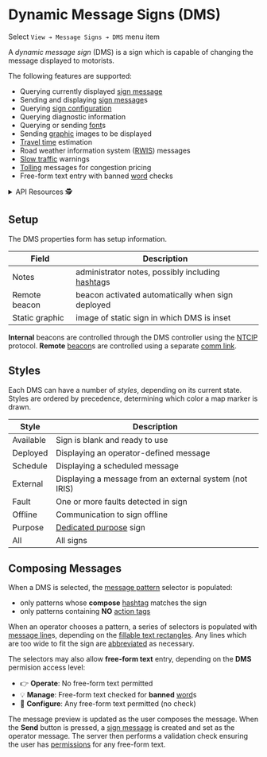 # Dynamic Message Signs (DMS)

Select `View ➔ Message Signs ➔ DMS` menu item

A _dynamic message sign_ (DMS) is a sign which is capable of changing the
message displayed to motorists.

The following features are supported:

* Querying currently displayed [sign message]
* Sending and displaying [sign message]s
* Querying [sign configuration]
* Querying diagnostic information
* Querying or sending [font]s
* Sending [graphic] images to be displayed
* [Travel time] estimation
* Road weather information system ([RWIS]) messages
* [Slow traffic] warnings
* [Tolling] messages for congestion pricing
* Free-form text entry with banned [word] checks

<details>
<summary>API Resources 🕵️ </summary>

* `iris/dms_message`
* `iris/dms_pub`
* `iris/api/dms` (primary)
* `iris/api/dms/{name}`

| Access       | Primary                                  | Secondary     |
|--------------|------------------------------------------|---------------|
| 👁️  View      | name, location, msg\_current, has_faults | sign\_config, sign\_detail, geo\_loc, msg\_sched, expire\_time, status, pix\_failures |
| 👉 Operate   |                                          | msg\_user     |
| 💡 Manage    | notes                                    | preset, device\_request † |
| 🔧 Configure | controller                               | pin, static\_graphic, beacon |

† _Write only_

Checks of [free-form text] are also affected by the access level.

</details>

## Setup

The DMS properties form has setup information.

Field          | Description
---------------|---------------------------------------------------
Notes          | administrator notes, possibly including [hashtag]s
Remote beacon  | beacon activated automatically when sign deployed
Static graphic | image of static sign in which DMS is inset

**Internal** beacons are controlled through the DMS controller using the [NTCIP]
protocol.  **Remote** [beacon]s are controlled using a separate [comm link].

## Styles

Each DMS can have a number of _styles_, depending on its current state.  Styles
are ordered by precedence, determining which color a map marker is drawn.

Style     | Description
----------|---------------------------------------
Available | Sign is blank and ready to use
Deployed  | Displaying an operator-defined message
Schedule  | Displaying a scheduled message
External  | Displaying a message from an external system (not IRIS)
Fault     | One or more faults detected in sign
Offline   | Communication to sign offline
Purpose   | [Dedicated purpose] sign
All       | All signs

## Composing Messages

When a DMS is selected, the [message pattern] selector is populated:
  * only patterns whose **compose** [hashtag] matches the sign
  * only patterns containing **NO** [action tags]

When an operator chooses a pattern, a series of selectors is populated with
[message line]s, depending on the [fillable text rectangles].  Any lines which
are too wide to fit the sign are [abbreviated] as necessary.

The selectors may also allow **free-form text** entry, depending on the
**DMS** permision access level:

* 👉 **Operate**: No free-form text permitted
* 💡 **Manage**: Free-form text checked for **banned** [word]s
* 🔧 **Configure**: Any free-form text permitted (no check)

The message preview is updated as the user composes the message.  When the
**Send** button is pressed, a [sign message] is created and set as the operator
message.  The server then performs a validation check ensuring the user has
[permissions] for any free-form text.


[abbreviated]: words.html#abbreviation
[action tags]: action_plans.html#action-tags
[beacon]: beacons.html
[comm link]: comm_links.html
[free-form text]: #composing-messages
[dedicated purpose]: hashtags.html#dedicated-purpose
[fillable text rectangles]: message_patterns.html#fillable-text-rectangles
[font]: fonts.html
[graphic]: graphics.html
[hashtag]: hashtags.html
[message line]: message_patterns.html#message-lines
[message pattern]: message_patterns.html
[NTCIP]: protocols.html#ntcip
[permissions]: permissions.html
[rwis]: rwis.html
[sign configuration]: sign_configuration.html
[sign message]: sign_message.html
[Slow traffic]: slow_warning.html
[tolling]: tolling.html
[travel time]: travel_time.html
[word]: words.html
